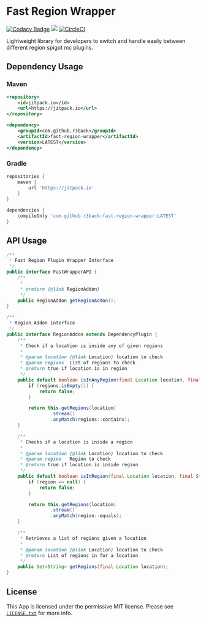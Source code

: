# Fast Region Wrapper

[![Codacy Badge](https://app.codacy.com/project/badge/Grade/cb9e1b7178e54b649888715ff79a6d55)](https://app.codacy.com/gh/r3back/fast-region-wrapper/dashboard?utm_source=gh&utm_medium=referral&utm_content=&utm_campaign=Badge_grade)
[![](https://jitpack.io/v/r3back/fast-region-wrapper.svg)](https://jitpack.io/#r3back/fast-region-wrapper)
[![CircleCI](https://dl.circleci.com/status-badge/img/gh/r3back/fast-region-wrapper/tree/master.svg?style=shield)](https://dl.circleci.com/status-badge/redirect/gh/r3back/fast-region-wrapper/tree/master)

Lightweight library for developers to switch and handle easily between different region spigot mc plugins.

## Dependency Usage

### Maven

```xml
<repository>
    <id>jitpack.io</id>
    <url>https://jitpack.io</url>
</repository>
```

```xml
<dependency>
    <groupId>com.github.r3back</groupId>
    <artifactId>fast-region-wrapper</artifactId>
    <version>LATEST</version>
</dependency>
```

### Gradle

```groovy
repositories {
    maven { 
        url 'https://jitpack.io' 
    }
}
```

```groovy
dependencies {
    compileOnly 'com.github.r3back:fast-region-wrapper:LATEST'
}
```

## API Usage

```java
/**
 * Fast Region Plugin Wrapper Interface
 */
public interface FastWrapperAPI {
    /**
     *
     * @return {@link RegionAddon}
     */
    public RegionAddon getRegionAddon();
}
```

```java
/**
 * Region Addon interface
 */
public interface RegionAddon extends DependencyPlugin {
    /**
     * Check if a location is inside any of given regions
     *
     * @param location {@link Location} location to check
     * @param regions  List of regions to check
     * @return true if location is in region
     */
    public default boolean isInAnyRegion(final Location location, final List<String> regions) {
        if (regions.isEmpty()) {
            return false;
        }

        return this.getRegions(location)
                .stream()
                .anyMatch(regions::contains);
    }

    /**
     * Checks if a location is inside a region
     * 
     * @param location {@link Location} location to check
     * @param region   Region to check
     * @return true if location is inside region
     */
    public default boolean isInRegion(final Location location, final String region) {
        if (region == null) {
            return false;
        }

        return this.getRegions(location)
                .stream()
                .anyMatch(region::equals);
    }

    /**
     * Retrieves a list of regions given a location
     * 
     * @param location {@link Location} location to check
     * @return List of regions in for a location
     */
    public Set<String> getRegions(final Location location);
}
```

## License
This App is licensed under the permissive MIT license. Please see [`LICENSE.txt`](https://github.com/r3back/users-service/blob/master/LICENSE.txt) for more info.
